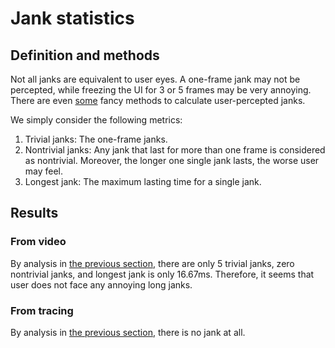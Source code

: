 # Jank statistics

## Definition and methods

Not all janks are equivalent to user eyes. A one-frame jank may not be percepted, while freezing the UI for 3 or 5 frames may be very annoying. There are even [some](https://perfdog.wetest.net/article_detail?id=20&issue_id=0&plat_id=1) fancy methods to calculate user-percepted janks.

We simply consider the following metrics:

1. Trivial janks: The one-frame janks.
2. Nontrivial janks: Any jank that last for more than one frame is considered as nontrivial. Moreover, the longer one single jank lasts, the worse user may feel.
3. Longest jank: The maximum lasting time for a single jank.

## Results

### From video

By analysis in [the previous section](fps/video), there are only 5 trivial janks, zero nontrivial janks, and longest jank is only 16.67ms. Therefore, it seems that user does not face any annoying long janks.

### From tracing

By analysis in [the previous section](fps/tracing), there is no jank at all.